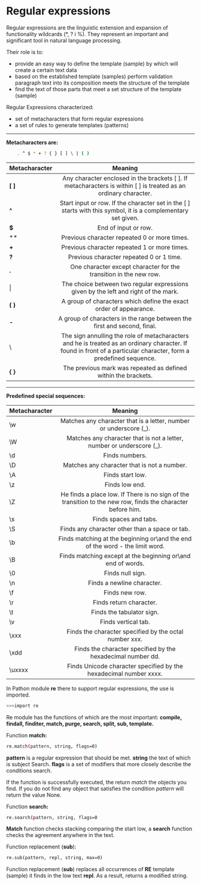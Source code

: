 Regular expressions
===================


Regular expressions are the linguistic extension and expansion of functionality wildcards (*, ? i %). They represent an important and significant tool in natural language processing.

Their role is to:
 - provide an easy way to define the template (sample) by which will create a certain text data
 - based on the established template (samples) perform validation paragraph text into its composition meets the structure of the template
 - find the text of those parts that meet a set structure of the template (sample)

Regular Expressions characterized:
 - set of metacharacters that form regular expressions
 - a set of rules to generate templates (patterns)


___________________

**Metacharacters are:**

```bash
    . ^ $ * + ? { } [ ] \ | ( )
```

| Metacharacter     | Meaning       |
|--------|:----------------------------------------------------------------------------------------------------------------------------------------------------------:|
| **[ ]**| Any character enclosed in the brackets [ ]. If metacharacters is within [ ] is treated as an ordinary character.|
| **^** | Start input or row. If the character set in the [ ] starts with this symbol, it is a complementary set given.|
| **$** | End of input or row.|
| **\** | Previous character repeated 0 or more times.|
| **+** | Previous character repeated 1 or more times.|
| **?** | Previous character repeated 0 or 1 time. |
| **.** | One character except  character for the transition in the new row.|
| \| | The choice between two regular expressions given by the left and right of the mark.|
| **( )** | A group of characters which define the exact order of appearance.|
| **-** | A group of characters in the range between the first and second, final.|
| \ | The sign annulling the role of metacharacters and he is treated as an ordinary character.  If found in front of a particular character, form a predefined sequence.|
| **{ }** | The previous mark was repeated as defined within the brackets.|





_____________________________

**Predefined special sequences:**

| Metacharacter | Meaning |
|-----|:----------------------------------------------------------------:|
| \w | Matches any character that is a letter, number or underscore (_).|
| \W  | Matches any character that is not a letter, number or underscore (_).|
| \d | Finds numbers.|
| \D | Matches any character that is not a number.|
| \A | Finds start low.|
| \z | Finds low end.|
| \Z | He finds a place low. If There is no sign of the transition to the new row, finds the character before him.|
| \s | Finds spaces and tabs.|
| \S |Finds any character other than a space or tab.|
| \b | Finds matching at the beginning or\and the end of the word - the limit word.|
| \B | Finds matching except at the beginning or\and end of words.|
| \0 | Finds null sign.|
| \n | Finds a newline character.|
| \f | Finds new row.|
| \r | Finds return character.|
| \t | Finds the tabulator sign.|
| \v | Finds vertical tab.|
| \xxx | Finds the character specified by the octal number xxx.|
| \xdd | Finds the character specified by the hexadecimal number dd.|
| \uxxxx | Finds Unicode character specified by the hexadecimal number xxxx.|

In Pathon module **re** there to support regular expressions, the use is imported.
```bash
>>>import re
```
Re module has the functions of which are the most important:
**compile, findall, finditer, match, purge, search, split, sub, template.**


Function **match:**
```bash
re.match(pattern, string, flags=0)
```

**pattern** is a regular expression that should be met.
**string** the text of which is subject Search.
**flags** is a set of modifiers that more closely describe the conditions search.


If the function is successfully executed, the return *match* the objects you find. If you do not find any object that satisfies the condition *pattern* will return the value None.

Function **search:**
```bash
re.search(pattern, string, flags=0
```

**Match** function checks stacking comparing the start low, a **search** function checks the agreement anywhere in the text.


Function replacement (**sub**):
```bash
re.sub(pattern, repl, string, max=0)
```

Function replacement (**sub**) replaces all occurrences of **RE** template (sample) it finds in the low text **repl**. As a result, returns a modified string.

